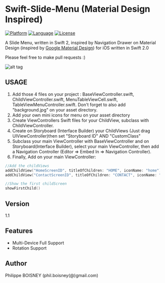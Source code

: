 # Swift-Slide-Menu (Material Design Inspired)
[![Platform](http://img.shields.io/badge/platform-ios-blue.svg?style=flat
)](https://developer.apple.com/iphone/index.action)
[![Language](http://img.shields.io/badge/language-swift-brightgreen.svg?style=flat
)](https://developer.apple.com/swift)
[![License](http://img.shields.io/badge/license-MIT-lightgrey.svg?style=flat
)](http://mit-license.org)

A Slide Menu, written in Swift 2, inspired by Navigation Drawer on Material Design (inspired by [Google Material Design](https://www.google.com/design/spec/patterns/navigation-drawer.html)) for iOS written in Swift 2.0

Please feel free to make pull requests :)

![alt tag](https://github.com/PhilippeBoisney/Swift-Slide-Menu/raw/master/SlideMenu.gif)

## USAGE
1. Add those 4 files on your project : BaseViewController.swift, ChildViewController.swift, MenuTableViewCell.swift, TableViewMenuController.swift. Don't forget to also add "background.jpg" on your asset directory.
2. Add your own mini icons for menu on your asset directory
3. Create ViewControllers Swift files for your ChildView, subclass with ChildViewController.
4. Create on Storyboard (Interface Builder) your ChildViews (Just drag UIViewController)then set "Storyboard ID" AND "CustomClass"
5. Subclass your main ViewController with BaseViewController and on Storyboard(Interface Builder), select your main ViewController, then add a Navigation Controller (Editor => Embed In => Navigation Controller).
6. Finally, Add on your main ViewController:
```swift
//Add the childViews
addChildView("HomeScreenID", titleOfChildren: "HOME", iconName: "home")
addChildView("ContactScreenID", titleOfChildren: "CONTACT", iconName: "contact")

//Show the first childScreen
showFirstChild()
```


## Version
1.1

## Features

- Multi-Device Full Support
- Rotation Support

## Author

Philippe BOISNEY (phil.boisney(@)gmail.com)
